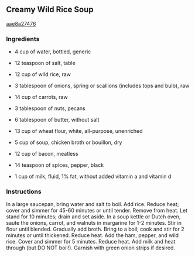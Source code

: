 ## Creamy Wild Rice Soup

[aae8a27476](http://www.food.com/recipe/creamy-wild-rice-soup-174447)

### Ingredients

 - 4 cup of water, bottled, generic

 - 12 teaspoon of salt, table

 - 12 cup of wild rice, raw

 - 3 tablespoon of onions, spring or scallions (includes tops and bulb), raw

 - 14 cup of carrots, raw

 - 3 tablespoon of nuts, pecans

 - 6 tablespoon of butter, without salt

 - 13 cup of wheat flour, white, all-purpose, unenriched

 - 5 cup of soup, chicken broth or bouillon, dry

 - 12 cup of bacon, meatless

 - 14 teaspoon of spices, pepper, black

 - 1 cup of milk, fluid, 1% fat, without added vitamin a and vitamin d

### Instructions

In a large saucepan, bring water and salt to boil. Add rice. Reduce heat; cover and simmer for 45-60 minutes or until tender. Remove from heat. Let stand for 10 minutes; drain and set aside. In a soup kettle or Dutch oven, saute the onions, carrot, and walnuts in margarine for 1-2 minutes. Stir in flour until blended. Gradually add broth. Bring to a boil; cook and stir for 2 minutes or until thickened. Reduce heat. Add the ham, pepper, and wild rice. Cover and simmer for 5 minutes. Reduce heat. Add milk and heat through (but DO NOT boil!). Garnish with green onion strips if desired.